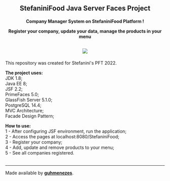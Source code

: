 <h2 align="center"> StefaniniFood Java Server Faces Project<br>
  <h4 align="center"> Company Manager System on StefaniniFood Platform !
  
  Register your company, update your data, manage the products in your menu</h4></h2>
  
  <h2><p align="center">
<a href="https://github.com/guhmenezes/StefaniniFood-JSF"><img src="http://img.shields.io/static/v1?label=STATUS&message=REVIEW&color=BLUE&style=for-the-badge"/></a>
</p></h2>


This repository was created for Stefanini's PFT 2022.  
   
   **The project uses:**  
JDK 1.8;  
Java EE 8;  
JSF 2.2;  
PrimeFaces 5.0;  
GlassFish Server 5.1.0;  
PostgreSQL 14.4;  
MVC Architecture;  
Facade Design Pattern;  


**How to use:**  
1 - After configuring JSF environment, run the application;  
2 - Access the pages at localhost:8080/StefaniniFood;  
3 - Register your company;  
4 - Add, update and remove products to your menu;  
5 - See all companies registered.  
<br>
  
***

Made available by [**guhmenezes**](https://github.com/guhmenezes).
